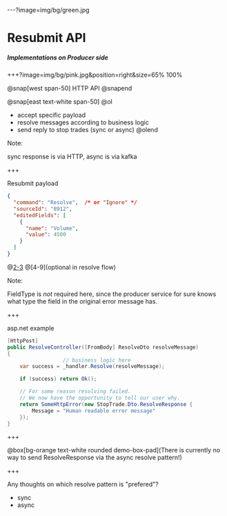 ---?image=img/bg/green.jpg

# Resubmit API

##### Implementations on Producer side

+++?image=img/bg/pink.jpg&position=right&size=65% 100%

@snap[west span-50]
HTTP API
@snapend

@snap[east text-white span-50]
@ol
- accept specific payload
- resolve messages according to business logic
- send reply to stop trades (sync or async)
@olend

Note:

sync response is via HTTP, async is via kafka

+++

Resubmit payload


```json
{
  "command": "Resolve",  /* or "Ignore" */
  "sourceId": "8912",
  "editedFields": [
    {
      "name": "Volume",
      "value": 4500
    }
  ]
}
```

@[2-3](required)
@[4-9](optional in resolve flow)

Note:

FieldType is _not_ required here, since the producer service
for sure knows what type the field in the original error message has.

+++

asp.net example

```cs
[HttpPost]
public ResolveController([FromBody] ResolveDto resolveMessage)
{
                  // business logic here
    var success = _handler.Resolve(resolveMessage);

    if (success) return Ok();

    // For some reason resolving failed.
    // We now have the opportunity to tell our user why.
    return SomeHttpError(new StopTrade.Dto.ResolveResponse {
        Message = "Human readable error message"
    });
}
```

+++

@box[bg-orange text-white rounded demo-box-pad](There is currently no way to send ResolveResponse via the async resolve pattern!)

+++

Any thoughts on which resolve pattern is "prefered"?

- sync
- async
